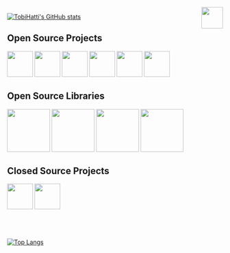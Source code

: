 <img src="https://endev.at/content/EndevBanner.svg" height="50px" align="right"/>

[![TobiHatti's GitHub stats](https://github-readme-stats.vercel.app/api?username=TobiHatti&theme=merko&show_icons=true)]()


## Open Source Projects
<a href="https://endev.at/p/lphp" target="_blank"><img src="https://endev.at/content/projects/LPHP/LPHP_Banner_300.png" height="60px" /></a>
<a href="https://endev.at/p/surgit" target="_blank"><img src="https://endev.at/content/projects/Surgit/Surgit_Banner_300.png" height="60px" /></a>
<a href="https://endev.at/p/velox" target="_blank"><img src="https://endev.at/content/projects/VeloxTimer/Velox_Banner_300.svg" height="60px" /></a>
<a href="https://endev.at/p/xps" target="_blank"><img src="https://endev.at/content/projects/XPS/XPS_Banner_300.png" height="60px" /></a>
<a href="https://endev.at/p/q-drive" target="_blank"><img src="https://endev.at/content/projects/Q-Drive/QDriveBanner300.svg" height="60px" /></a>
<a href="https://endev.at/p/snmp-scf" target="_blank"><img src="https://endev.at/content/projects/SNMP-SCF/SNMPSCF_Banner_300.png" height="60px" /></a>


## Open Source Libraries
<a href="https://endev.at/p/wrapsql" target="_blank"><img src="https://endev.at/content/projects/WrapSQL/WrapSQL_Banner_1080.svg" height="100px" /></a>
<a href="https://endev.at/p/atlas-api-wrapper" target="_blank"><img src="https://endev.at/content/projects/Atlas-API-Wrapper/AtlasAPIWrapper_Banner_1080.svg" height="100px" /></a>
<a href="https://endev.at/p/php-library-collection" target="_blank"><img src="https://endev.at/content/projects/PHP-Library-Collection/PHPLibraryCollection_Banner_1080.svg" height="100px" /></a>
<a href="https://endev.at/p/raspi-setups" target="_blank"><img src="https://endev.at/content/projects/Raspi-Setups/RaspiSetups_Banner_1080.svg" height="100px" /></a>

## Closed Source Projects
<a href="https://endev.at/p/tenebris-vr" target="_blank"><img src="https://endev.at/content/projects/Tenebris-VR/Tenebris_Banner_300.png" height="60px" /></a>
<a href="https://endev.at/p/mint" target="_blank"><img src="https://endev.at/content/projects/Mint/Mint_Banner_300.png" height="60px" /></a>

<br /><br /><br />
[![Top Langs](https://github-readme-stats.vercel.app/api/top-langs/?username=TobiHatti&layout=compact)](https://github.com/anuraghazra/github-readme-stats)
